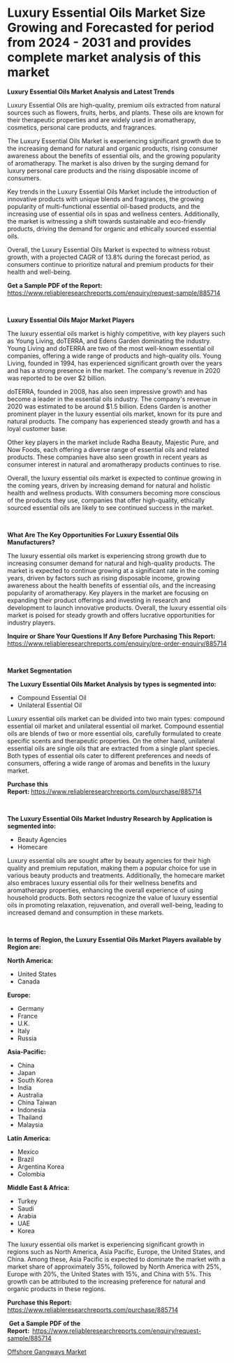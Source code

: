 <p><h1>Luxury Essential Oils Market Size Growing and Forecasted for period from 2024 - 2031 and provides complete market analysis of this market</h1></p><p><strong>Luxury Essential Oils Market Analysis and Latest Trends</strong></p>
<p><p>Luxury Essential Oils are high-quality, premium oils extracted from natural sources such as flowers, fruits, herbs, and plants. These oils are known for their therapeutic properties and are widely used in aromatherapy, cosmetics, personal care products, and fragrances.</p><p>The Luxury Essential Oils Market is experiencing significant growth due to the increasing demand for natural and organic products, rising consumer awareness about the benefits of essential oils, and the growing popularity of aromatherapy. The market is also driven by the surging demand for luxury personal care products and the rising disposable income of consumers.</p><p>Key trends in the Luxury Essential Oils Market include the introduction of innovative products with unique blends and fragrances, the growing popularity of multi-functional essential oil-based products, and the increasing use of essential oils in spas and wellness centers. Additionally, the market is witnessing a shift towards sustainable and eco-friendly products, driving the demand for organic and ethically sourced essential oils.</p><p>Overall, the Luxury Essential Oils Market is expected to witness robust growth, with a projected CAGR of 13.8% during the forecast period, as consumers continue to prioritize natural and premium products for their health and well-being.</p></p>
<p><strong>Get a Sample PDF of the Report:&nbsp;</strong> <a href="https://www.reliableresearchreports.com/enquiry/request-sample/885714">https://www.reliableresearchreports.com/enquiry/request-sample/885714</a></p>
<p>&nbsp;</p>
<p><strong>Luxury Essential Oils Major Market Players</strong></p>
<p><p>The luxury essential oils market is highly competitive, with key players such as Young Living, doTERRA, and Edens Garden dominating the industry. Young Living and doTERRA are two of the most well-known essential oil companies, offering a wide range of products and high-quality oils. Young Living, founded in 1994, has experienced significant growth over the years and has a strong presence in the market. The company's revenue in 2020 was reported to be over $2 billion.</p><p>doTERRA, founded in 2008, has also seen impressive growth and has become a leader in the essential oils industry. The company's revenue in 2020 was estimated to be around $1.5 billion. Edens Garden is another prominent player in the luxury essential oils market, known for its pure and natural products. The company has experienced steady growth and has a loyal customer base.</p><p>Other key players in the market include Radha Beauty, Majestic Pure, and Now Foods, each offering a diverse range of essential oils and related products. These companies have also seen growth in recent years as consumer interest in natural and aromatherapy products continues to rise.</p><p>Overall, the luxury essential oils market is expected to continue growing in the coming years, driven by increasing demand for natural and holistic health and wellness products. With consumers becoming more conscious of the products they use, companies that offer high-quality, ethically sourced essential oils are likely to see continued success in the market.</p></p>
<p>&nbsp;</p>
<p><strong>What Are The Key Opportunities For Luxury Essential Oils Manufacturers?</strong></p>
<p><p>The luxury essential oils market is experiencing strong growth due to increasing consumer demand for natural and high-quality products. The market is expected to continue growing at a significant rate in the coming years, driven by factors such as rising disposable income, growing awareness about the health benefits of essential oils, and the increasing popularity of aromatherapy. Key players in the market are focusing on expanding their product offerings and investing in research and development to launch innovative products. Overall, the luxury essential oils market is poised for steady growth and offers lucrative opportunities for industry players.</p></p>
<p><strong>Inquire or Share Your Questions If Any Before Purchasing This Report:</strong> <a href="https://www.reliableresearchreports.com/enquiry/pre-order-enquiry/885714">https://www.reliableresearchreports.com/enquiry/pre-order-enquiry/885714</a></p>
<p>&nbsp;</p>
<p><strong>Market Segmentation</strong></p>
<p><strong>The Luxury Essential Oils Market Analysis by types is segmented into:</strong></p>
<p><ul><li>Compound Essential Oil</li><li>Unilateral Essential Oil</li></ul></p>
<p><p>Luxury essential oils market can be divided into two main types: compound essential oil market and unilateral essential oil market. Compound essential oils are blends of two or more essential oils, carefully formulated to create specific scents and therapeutic properties. On the other hand, unilateral essential oils are single oils that are extracted from a single plant species. Both types of essential oils cater to different preferences and needs of consumers, offering a wide range of aromas and benefits in the luxury market.</p></p>
<p><strong>Purchase this Report:&nbsp;</strong><a href="https://www.reliableresearchreports.com/purchase/885714">https://www.reliableresearchreports.com/purchase/885714</a></p>
<p>&nbsp;</p>
<p><strong>The Luxury Essential Oils Market Industry Research by Application is segmented into:</strong></p>
<p><ul><li>Beauty Agencies</li><li>Homecare</li></ul></p>
<p><p>Luxury essential oils are sought after by beauty agencies for their high quality and premium reputation, making them a popular choice for use in various beauty products and treatments. Additionally, the homecare market also embraces luxury essential oils for their wellness benefits and aromatherapy properties, enhancing the overall experience of using household products. Both sectors recognize the value of luxury essential oils in promoting relaxation, rejuvenation, and overall well-being, leading to increased demand and consumption in these markets.</p></p>
<p>&nbsp;</p>
<p><strong>In terms of Region, the Luxury Essential Oils Market Players available by Region are:</strong></p>
<p>
    <p> <strong> North America: </strong>
        <ul>
            <li>United States</li>
            <li>Canada</li>
        </ul>
        </p> 
    <p> <strong> Europe: </strong>
        <ul>
            <li>Germany</li>
            <li>France</li>
            <li>U.K.</li>
            <li>Italy</li>
            <li>Russia</li>
        </ul>
        </p> 
    <p> <strong> Asia-Pacific: </strong>
        <ul>
            <li>China</li>
            <li>Japan</li>
            <li>South Korea</li>
            <li>India</li>
            <li>Australia</li>
            <li>China Taiwan</li>
            <li>Indonesia</li>
            <li>Thailand</li>
            <li>Malaysia</li>
        </ul>
        </p> 
    <p> <strong> Latin America: </strong>
        <ul>
            <li>Mexico</li>
            <li>Brazil</li>
            <li>Argentina Korea</li>
            <li>Colombia</li>
        </ul>
        </p> 
    <p> <strong> Middle East & Africa: </strong>
        <ul>
            <li>Turkey</li>
            <li>Saudi</li>
            <li>Arabia</li>
            <li>UAE</li>
            <li>Korea</li>
        </ul>
    </p>
    </p>
<p><p>The luxury essential oils market is experiencing significant growth in regions such as North America, Asia Pacific, Europe, the United States, and China. Among these, Asia Pacific is expected to dominate the market with a market share of approximately 35%, followed by North America with 25%, Europe with 20%, the United States with 15%, and China with 5%. This growth can be attributed to the increasing preference for natural and organic products in these regions.</p></p>
<p><strong>Purchase this Report: </strong><a href="https://www.reliableresearchreports.com/purchase/885714">https://www.reliableresearchreports.com/purchase/885714</a></p>
<p>&nbsp;<strong>Get a Sample PDF of the Report:&nbsp;&nbsp;</strong><a href="https://www.reliableresearchreports.com/enquiry/request-sample/885714">https://www.reliableresearchreports.com/enquiry/request-sample/885714</a></p>
<p><strong></strong></p>
<p><p><a href="https://meowing-canidae-761.notion.site/Insights-into-Offshore-Gangways-Market-Size-Analysing-Market-Share-Trends-and-Growth-from-2024-to-309432e7ca714a918552273ccb987990">Offshore Gangways Market</a></p></p>